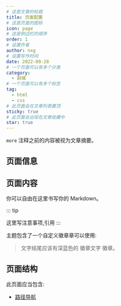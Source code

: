 ```yaml
---
# 这是文章的标题
title: 页面配置
# 这是页面的图标
icon: page
# 这是侧边栏的顺序
order: 1
# 设置作者
author: nxg
# 设置写作时间
date: 2022-09-28
# 一个页面可以有多个分类
category:
  - 前端
# 一个页面可以有多个标签
tag:
  - html
  - css
# 此页面会在文章列表置顶
sticky: true
# 此页面会出现在文章收藏中
star: true
---
```


`more` 注释之前的内容被视为文章摘要。

<!-- more -->

## 页面信息


## 页面内容

你可以自由在这里书写你的 Markdown。

::: tip

这里写注意事项,引用
:::

主题包含了一个自定义徽章章可以使用:

> 文字结尾应该有深蓝色的 徽章文字 徽章。 <Badge text="结束" color="#242378" />

## 页面结构

此页面应当包含:

- [路径导航]()

